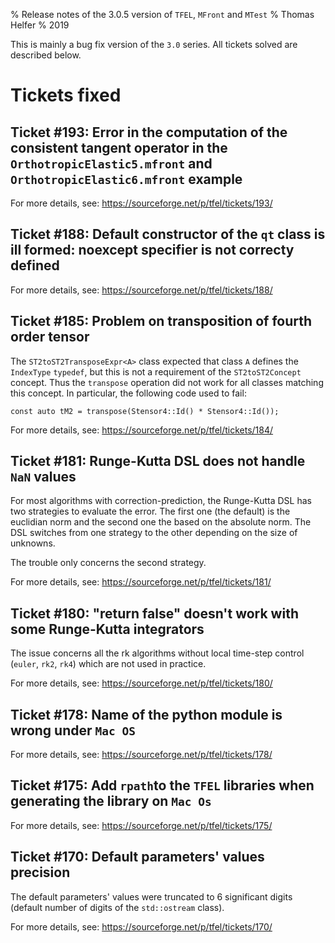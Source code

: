 % Release notes of the 3.0.5 version of `TFEL`, `MFront` and `MTest`
% Thomas Helfer
% 2019

This is mainly a bug fix version of the `3.0` series. All tickets
solved are described below.

# Tickets fixed

## Ticket #193: Error in the computation of the consistent tangent operator in the `OrthotropicElastic5.mfront` and `OrthotropicElastic6.mfront` example

For more details, see: <https://sourceforge.net/p/tfel/tickets/193/>

## Ticket #188: Default constructor of the `qt` class is ill formed: noexcept specifier is not correcty defined

For more details, see: <https://sourceforge.net/p/tfel/tickets/188/>

## Ticket #185: Problem on transposition of fourth order tensor

The `ST2toST2TransposeExpr<A>` class expected that class `A` defines the
`IndexType` `typedef`, but this is not a requirement of the
`ST2toST2Concept` concept. Thus the `transpose` operation did not work
for all classes matching this concept. In particular, the following code
used to fail:

~~~~
const auto tM2 = transpose(Stensor4::Id() * Stensor4::Id());
~~~~

For more details, see: <https://sourceforge.net/p/tfel/tickets/184/>

## Ticket #181: Runge-Kutta DSL does not handle `NaN` values

For most algorithms with correction-prediction, the Runge-Kutta DSL has
two strategies to evaluate the error. The first one (the default) is the
euclidian norm and the second one the based on the absolute norm. The
DSL switches from one strategy to the other depending on the size of
unknowns.

The trouble only concerns the second strategy.

For more details, see: <https://sourceforge.net/p/tfel/tickets/181/>

## Ticket #180: "return false" doesn't work with some Runge-Kutta integrators

The issue concerns all the rk algorithms without local time-step
control (`euler`, `rk2`, `rk4`) which are not used in practice.

For more details, see: <https://sourceforge.net/p/tfel/tickets/180/>

## Ticket #178: Name of the python module is wrong under `Mac OS`

For more details, see: <https://sourceforge.net/p/tfel/tickets/178/>

## Ticket #175: Add `rpath`to the `TFEL` libraries when generating the library on `Mac Os`

For more details, see: <https://sourceforge.net/p/tfel/tickets/175/>

## Ticket #170: Default parameters' values precision

The default parameters' values were truncated to 6 significant digits
(default number of digits of the `std::ostream` class).

For more details, see: <https://sourceforge.net/p/tfel/tickets/170/>

